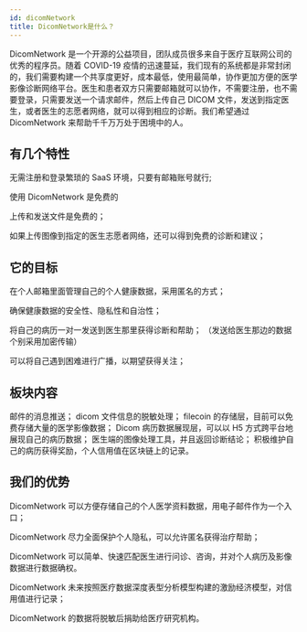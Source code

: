 ```yaml
---
id: dicomNetwork
title: DicomNetwork是什么？
---
```


DicomNetwork 是一个开源的公益项目，团队成员很多来自于医疗互联网公司的优秀的程序员。随着 COVID-19 疫情的迅速蔓延，我们现有的系统都是非常封闭的，我们需要构建一个共享度更好，成本最低，使用最简单，协作更加方便的医学影像诊断网络平台。医生和患者双方只需要邮箱就可以协作，不需要注册，也不需要登录，只需要发送一个请求邮件，然后上传自己 DICOM 文件，发送到指定医生，或者医生的志愿者网络，就可以得到相应的诊断。我们希望通过 DicomNetwork 来帮助千千万万处于困境中的人。

## 有几个特性

无需注册和登录繁琐的 SaaS 环境，只要有邮箱账号就行;

使用 DicomNetwork 是免费的

上传和发送文件是免费的；

如果上传图像到指定的医生志愿者网络，还可以得到免费的诊断和建议；

## 它的目标

在个人邮箱里面管理自己的个人健康数据，采用匿名的方式；

确保健康数据的安全性、隐私性和自治性；

将自己的病历一对一发送到医生那里获得诊断和帮助；
（发送给医生那边的数据个别采用加密传输）

可以将自己遇到困难进行广播，以期望获得关注；

## 板块内容

邮件的消息推送；
dicom 文件信息的脱敏处理；
filecoin 的存储层，目前可以免费存储大量的医学影像数据；
Dicom 病历数据展现层，可以以 H5 方式跨平台地展现自己的病历数据；
医生端的图像处理工具，并且返回诊断结论；
积极维护自己的病历获得奖励，个人信用值在区块链上的记录。

## 我们的优势

DicomNetwork 可以方便存储自己的个人医学资料数据，用电子邮件作为一个入口；

DicomNetwork 尽力全面保护个人隐私，可以允许匿名获得治疗帮助；

DicomNetwork 可以简单、快速匹配医生进行问诊、咨询，并对个人病历及影像数据进行数据确权。

DicomNetwork 未来按照医疗数据深度表型分析模型构建的激励经济模型，对信用值进行记录；

DicomNetwork 的数据将脱敏后捐助给医疗研究机构。
